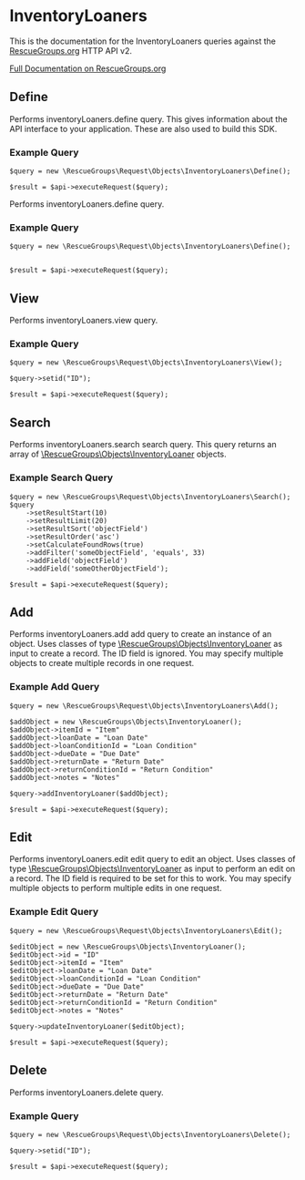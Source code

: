 # InventoryLoaners

This is the documentation for the InventoryLoaners queries against the [RescueGroups.org](https://www.rescuegroups.org/) HTTP API v2.

[Full Documentation on RescueGroups.org](https://userguide.rescuegroups.org/display/APIDG/Object+definitions#Objectdefinitions-inventoryLoaners)

## Define
Performs inventoryLoaners.define query. This gives information about the API interface to your application. These are also used to build this SDK.

### Example Query

    $query = new \RescueGroups\Request\Objects\InventoryLoaners\Define();

    $result = $api->executeRequest($query);
Performs inventoryLoaners.define query.

### Example Query

    $query = new \RescueGroups\Request\Objects\InventoryLoaners\Define();


    $result = $api->executeRequest($query);

## View
Performs inventoryLoaners.view query.

### Example Query

    $query = new \RescueGroups\Request\Objects\InventoryLoaners\View();

    $query->setid("ID");

    $result = $api->executeRequest($query);

## Search
Performs inventoryLoaners.search search query. This query returns an array of [\RescueGroups\Objects\InventoryLoaner](../../../src/Objects/InventoryLoaner.php) objects.

### Example Search Query

    $query = new \RescueGroups\Request\Objects\InventoryLoaners\Search();
    $query
        ->setResultStart(10)
        ->setResultLimit(20)
        ->setResultSort('objectField')
        ->setResultOrder('asc')
        ->setCalculateFoundRows(true)
        ->addFilter('someObjectField', 'equals', 33)
        ->addField('objectField')
        ->addField('someOtherObjectField');

    $result = $api->executeRequest($query);
## Add
Performs inventoryLoaners.add add query to create an instance of an object. Uses classes of type [\RescueGroups\Objects\InventoryLoaner](../../../src/Objects/InventoryLoaner.php) as input to create a record. The ID field is ignored. You may specify multiple objects to create multiple records in one request.

### Example Add Query

    $query = new \RescueGroups\Request\Objects\InventoryLoaners\Add();

    $addObject = new \RescueGroups\Objects\InventoryLoaner();
    $addObject->itemId = "Item"
    $addObject->loanDate = "Loan Date"
    $addObject->loanConditionId = "Loan Condition"
    $addObject->dueDate = "Due Date"
    $addObject->returnDate = "Return Date"
    $addObject->returnConditionId = "Return Condition"
    $addObject->notes = "Notes"

    $query->addInventoryLoaner($addObject);

    $result = $api->executeRequest($query);
## Edit
Performs inventoryLoaners.edit edit query to edit an object. Uses classes of type [\RescueGroups\Objects\InventoryLoaner](../../../src/Objects/InventoryLoaner.php) as input to perform an edit on a record. The ID field is required to be set for this to work. You may specify multiple objects to perform multiple edits in one request.

### Example Edit Query

    $query = new \RescueGroups\Request\Objects\InventoryLoaners\Edit();

    $editObject = new \RescueGroups\Objects\InventoryLoaner();
    $editObject->id = "ID"
    $editObject->itemId = "Item"
    $editObject->loanDate = "Loan Date"
    $editObject->loanConditionId = "Loan Condition"
    $editObject->dueDate = "Due Date"
    $editObject->returnDate = "Return Date"
    $editObject->returnConditionId = "Return Condition"
    $editObject->notes = "Notes"

    $query->updateInventoryLoaner($editObject);

    $result = $api->executeRequest($query);
## Delete
Performs inventoryLoaners.delete query.

### Example Query

    $query = new \RescueGroups\Request\Objects\InventoryLoaners\Delete();

    $query->setid("ID");

    $result = $api->executeRequest($query);

